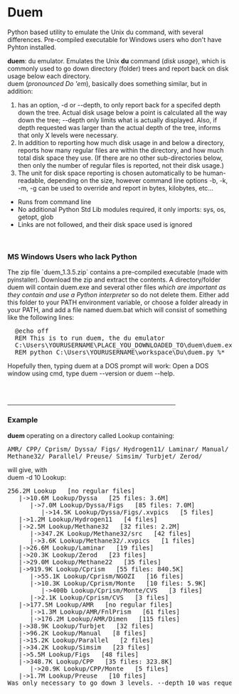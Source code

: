 # Duem
Python based utility to emulate the Unix du command, with several differences. Pre-compiled executable for Windows users who don't have Pyhton installed.

**duem**: du emulator. Emulates the Unix **du** command (*disk usage*), which is commonly used to go down directory (folder) trees and report back on disk usage below each directory.<br>
duem (*pronounced Do 'em*), basically does something similar, but in addition:
<ol>
  <li>has an option, -d or --depth, to only report back for a specifed depth down the tree. Actual disk usage below a point is calculated all the way down the tree; --depth only limits what is actually displayed. Also, if depth requested was larger than the actual depth of the tree, informs that only X levels were necessary.</li>
  <li>In addition to reporting how much disk usage in and below a directory, reports how many
regular files are within the directory, and how much total disk space they use. (If there are no
  other sub-directories below, then only the number of regular files is reported, not their disk usage.)</li>
  <li>The unit for disk space reporting is chosen automatically to be human-readable, depending on the size, however command line options -b, -k, -m, -g can be used to override and report in bytes, kilobytes, etc...</li>
</ol>
<ul>
  <li>Runs from command line</li>
  <li>No additional Python Std Lib modules required, it only imports: sys, os, getopt, glob</li>
  <li>Links are not followed, and their disk space used is ignored</li>
    </ul>
    <br>
<h3>MS Windows Users who lack Python</h3>
The zip file `duem_1.3.5.zip` contains a pre-compiled executable (<font size=-1>made with pyinstaller)</font>. Download the zip and extract the contents. A directory/folder <cour>duem</cour> will contain <cour>duem.exe</cour> and several other files <I>which are important as they contain and use a Python interpreter</I> so do not delete them. Either add this folder to your PATH environment variable, or choose a folder already in your PATH, and add a file named <cour>duem.bat</cour> which will consist of something like the following lines:
<pre>
  @echo off 
  REM This is to run duem, the du emulator
  C:\Users\YOURUSERNAME\PLACE_YOU_DOWNLOADED_TO\duem\duem.exe %*
  REM python C:\Users\YOURUSERNAME\workspace\Du\duem.py %*
</pre>
Hopefully then, typing <cour>duem</cour> at a DOS prompt will work: Open a DOS window using <cour>cmd</cour>, type <cour>duem --version</cour> or <cour>duem --help</cour>.

</font></p>
<br><br>
<hr size="3" width="75%">

<h3>Example</h3>
<b>duem</b> operating on a directory called <cour>Lookup</cour> containing:
<pre>
AMR/ CPP/ Cprism/ Dyssa/ Figs/ Hydrogen11/ Laminar/ Manual/ Methane22/
Methane32/ Parallel/ Preuse/ Simsim/ Turbjet/ Zerod/
</pre>
will give, with<br>
<cour>duem -d 10 Lookup</cour>:
<pre>
256.2M Lookup   [no regular files]
   |->10.6M Lookup/Dyssa   [25 files: 3.6M]
      |->7.0M Lookup/Dyssa/Figs   [85 files: 7.0M]
         |->14.5K Lookup/Dyssa/Figs/.xvpics   [5 files]
   |->1.2M Lookup/Hydrogen11   [4 files]
   |->2.5M Lookup/Methane32   [32 files: 2.2M]
      |->347.2K Lookup/Methane32/src   [42 files]
      |->3.6K Lookup/Methane32/.xvpics   [1 files]
   |->26.6M Lookup/Laminar   [19 files]
   |->20.3K Lookup/Zerod   [23 files]
   |->29.0M Lookup/Methane22   [35 files]
   |->919.9K Lookup/Cprism   [55 files: 840.5K]
      |->55.1K Lookup/Cprism/NGOZI   [16 files]
      |->10.3K Lookup/Cprism/Monte   [10 files: 5.9K]
         |->400b Lookup/Cprism/Monte/CVS   [3 files]
      |->2.1K Lookup/Cprism/CVS   [3 files]
   |->177.5M Lookup/AMR   [no regular files]
      |->1.3M Lookup/AMR/FnlPrism   [61 files]
      |->176.2M Lookup/AMR/Dimen   [115 files]
   |->38.9K Lookup/Turbjet   [32 files]
   |->96.2K Lookup/Manual   [8 files]
   |->15.2K Lookup/Parallel   [2 files]
   |->34.2K Lookup/Simsim   [23 files]
   |->5.5M Lookup/Figs   [48 files]
   |->348.7K Lookup/CPP   [35 files: 323.8K]
      |->20.9K Lookup/CPP/Monte   [5 files]
   |->1.7M Lookup/Preuse   [10 files]
Was only necessary to go down 3 levels. --depth 10 was requested.
</pre>
</body>
</html>

